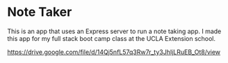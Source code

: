 # Note Taker

This is an app that uses an Express server to run a note taking app. I made this app for my full stack boot camp class at the UCLA Extension school.

https://drive.google.com/file/d/14Qj5nfL57q3Rw7r_ty3JhIjLRuEB_Ot8/view